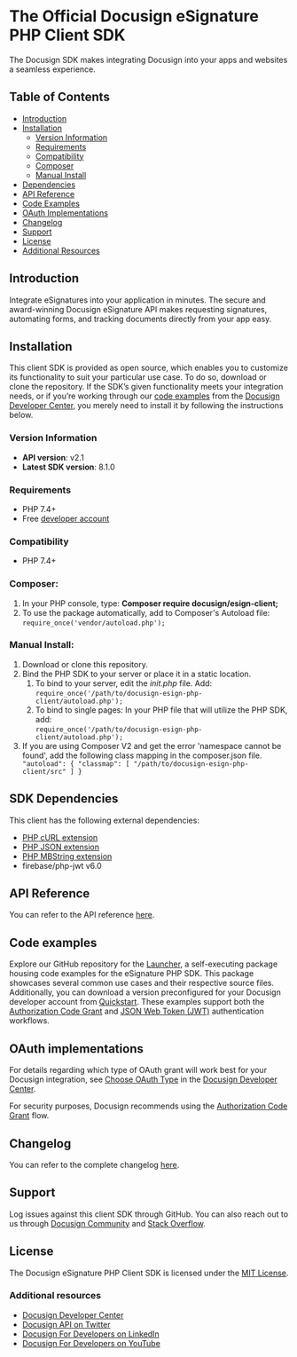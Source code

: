 # The Official Docusign eSignature PHP Client SDK

The Docusign SDK makes integrating Docusign into your apps and websites a seamless experience.

## Table of Contents
- [Introduction](#introduction)
- [Installation](#installation)
	* [Version Information](#versionInformation)
	* [Requirements](#requirements)
	* [Compatibility](#compatibility)
	* [Composer](#composer)
	* [Manual Install](#manualInstall)
- [Dependencies](#dependencies)
- [API Reference](#apiReference)
- [Code Examples](#codeExamples)
- [OAuth Implementations](#oauthImplementations)
- [Changelog](#changeLog)
- [Support](#support)
- [License](#license)
- [Additional Resources](#additionalResources)

<a id="introduction"></a>
## Introduction
Integrate eSignatures into your application in minutes. The secure and award-winning Docusign eSignature API makes requesting signatures, automating forms, and tracking documents directly from your app easy.

<a id="installation"></a>
## Installation
This client SDK is provided as open source, which enables you to customize its functionality to suit your particular use case. To do so, download or clone the repository. If the SDK’s given functionality meets your integration needs, or if you’re working through our [code examples](https://developers.docusign.com/docs/esign-rest-api/how-to/) from the [Docusign Developer Center](https://developers.docusign.com/), you merely need to install it by following the instructions below.

<a id="versionInformation"></a>
### Version Information
- **API version**: v2.1
- **Latest SDK version**: 8.1.0

<a id="requirements"></a>
### Requirements
*   PHP 7.4+
*   Free [developer account](https://go.docusign.com/o/sandbox/?postActivateUrl=https://developers.docusign.com/)

<a id="compatibility"></a>
### Compatibility
*   PHP 7.4+

<a id="composer"></a>
### Composer:
1. In your PHP console, type: **Composer require docusign/esign-client;**
2. To use the package automatically, add to Composer's Autoload file: 
`require_once('vendor/autoload.php');`

<a id="manualInstall"></a>
### Manual Install:

<ol>
   <li>Download or clone this repository.</li>
   <li>Bind the PHP SDK to your server or place it in a static location.
       <ol style="list-style-type: lower-alpha simple">
           <li>To bind to your server, edit the <em>init.php</em> file. Add:<br>
               <code>require_once('/path/to/docusign-esign-php-client/autoload.php');</code></li>
           <li>To bind to single pages: In your PHP file that will utilize the PHP SDK, add:<br>
                <code>require_once('/path/to/docusign-esign-php-client/autoload.php');</code></li>
       </ol>
   </li>
   <li>If you are using Composer V2 and get the error 'namespace cannot be found', add the following class mapping in the composer.json file.</li>
      <code>"autoload": { "classmap": [ "/path/to/docusign-esign-php-client/src" ] }</code></li>
</ol>

<a id="dependencies"></a>
## SDK Dependencies
This client has the following external dependencies:
*   [PHP cURL extension](https://www.php.net/manual/en/intro.curl.php)
*   [PHP JSON extension](https://php.net/manual/en/book.json.php)
*   [PHP MBString extension](https://www.php.net/manual/en/intro.mbstring.php)
*   firebase/php-jwt v6.0

<a id="apiReference"></a>
## API Reference
You can refer to the API reference [here](https://developers.docusign.com/docs/esign-rest-api/reference/).

<a id="codeExamples"></a>
## Code examples
Explore our GitHub repository for the [Launcher](https://github.com/docusign/code-examples-php/), a self-executing package housing code examples for the eSignature PHP SDK. This package showcases several common use cases and their respective source files. Additionally, you can download a version preconfigured for your Docusign developer account from [Quickstart](https://developers.docusign.com/docs/esign-rest-api/quickstart/). These examples support both the [Authorization Code Grant](https://developers.docusign.com/platform/auth/authcode/) and [JSON Web Token (JWT)](https://developers.docusign.com/platform/auth/jwt/) authentication workflows.

<a id="oauthImplementations"></a>
## OAuth implementations
For details regarding which type of OAuth grant will work best for your Docusign integration, see [Choose OAuth Type](https://developers.docusign.com/platform/auth/choose/) in the [Docusign Developer Center](https://developers.docusign.com/).

For security purposes, Docusign recommends using the [Authorization Code Grant](https://developers.docusign.com/platform/auth/authcode/) flow.

<a id="changeLog"></a>
## Changelog
You can refer to the complete changelog [here](https://github.com/docusign/docusign-esign-php-client/blob/master/CHANGELOG.md).

<a id="support"></a>
## Support
Log issues against this client SDK through GitHub. You can also reach out to us through [Docusign Community](https://community.docusign.com/developer-59) and [Stack Overflow](https://stackoverflow.com/questions/tagged/docusignapi).

<a id="license"></a>
## License
The Docusign eSignature PHP Client SDK is licensed under the [MIT License](https://github.com/docusign/docusign-esign-php-client/blob/master/LICENSE).

<a id="additionalResources"></a>
### Additional resources
*   [Docusign Developer Center](https://developers.docusign.com/)
*   [Docusign API on Twitter](https://twitter.com/docusignapi)
*   [Docusign For Developers on LinkedIn](https://www.linkedin.com/showcase/docusign-for-developers/)
*   [Docusign For Developers on YouTube](https://www.youtube.com/channel/UCJSJ2kMs_qeQotmw4-lX2NQ)